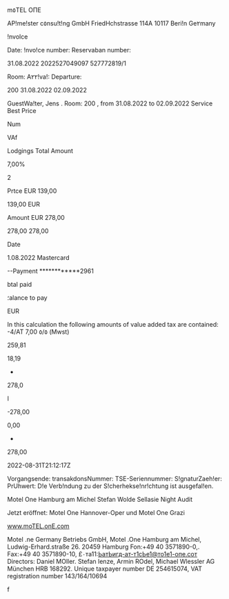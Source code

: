 m٥TEL ОПЕ

AP!me!ster c٥nsu!t!ng  GmbH
FriedHchstrasse  114Α
10117  Beri!n
Ge٢many

!nvolce

Date:
!nvo!ce  number:
Reservaban  number:

31.08.2022
2022527049097
527772819/1

Room:
A٢٢!va!:
Departure:

200
31.08.2022
02.09.2022

GuestWa!ter,  Jens  .  Room:  200  ,  from  31.08.2022  to 02.09.2022
Service
Best Price

Num

VAf

Lodgings
Total  Amount

7,00%

2

Prtce  EUR
139,00

139,00
EUR

Amount EUR
278,00

278,00
278,00

Date

1.08.2022  Mastercard

--Payment
************2961

btal  paid

؛alance to  pay

EUR

In  this  calculation the following  amounts  of value  added tax are contained:
-4/ΑΤ
7,00  ٥/٥  (Mwst)

259,81

18,19

-

278,0

ا

-278,00

0,00

-

278,00

2022-08-31T21:12:17Z

Vorgangsende:
transakdonsNummer:
TSE-Seriennummer:
S!gnaturZaeh!er:
PrUhwert:
D!e Verb!ndung zu  der S!cherhekse!nr!chtung  ist ausgefal!en.

Motel  One  Hamburg  am  Michel
Stefan Wolde  Sellasie
Night Audit

Jetzt eröffnet:
Motel One Hannover-Oper
und Motel One  Grazi

www.moTEL.onE.com

Motel  .ne Germany Betriebs  GmbH,  Motel .One  Hamburg  am  Michel,  Ludwig-Erhard.straße 26.  20459  Hamburg
Fon:+49 40  3571890-0,.  Fax:+49 40 3571890-10,  £٠та11:ЬатЬигд-ат-т1сЬе1@то1е1-опе.сот
Directors:  Daniel  MOller.  Stefan  lenze, Armin ROdel,  Michael Wlessler
AG  München  HRB  168292.  Unique taxpayer number DE  254615074,  VAT registration  number  143/164/10694

f
